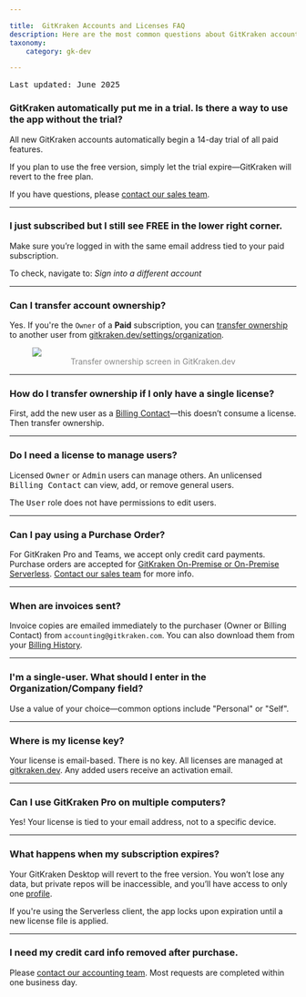 ```yaml
---

title:  GitKraken Accounts and Licenses FAQ
description: Here are the most common questions about GitKraken accounts and licenses.
taxonomy:
    category: gk-dev

---
```


<kbd>Last updated: June 2025</kbd>

### GitKraken automatically put me in a trial. Is there a way to use the app without the trial?

All new GitKraken accounts automatically begin a 14-day trial of all paid features.

If you plan to use the free version, simply let the trial expire—GitKraken will revert to the free plan.

If you have questions, please [contact our sales team](https://www.gitkraken.com/sales-inquiries).

***

### I just subscribed but I still see FREE in the lower right corner.

Make sure you’re logged in with the same email address tied to your paid subscription.

To check, navigate to:
<em class='context-menu'><i class="fa fa-bars"> </i>  <i class='fa fa-caret-right'></i> Sign into a different account</em>

***

### Can I transfer account ownership?

Yes. If you're the `Owner` of a <strong>Paid</strong> subscription, you can [transfer ownership](/gk-dev/gk-dev-organization/#transfer-ownership) to another user from [gitkraken.dev/settings/organization](https://gitkraken.dev/settings/?source=help_center&product=gitkraken_dot_dev).

<figure>
  <img src="/wp-content/uploads/gk-dev-transfer-owner.gif" class="help-center-img center img-bordered">
  <figcaption style="text-align: center; color: #888;">Transfer ownership screen in GitKraken.dev</figcaption>
</figure>

***

### How do I transfer ownership if I only have a single license?

First, add the new user as a [Billing Contact](/gk-dev/gk-dev-organization/#roles)—this doesn’t consume a license. Then transfer ownership.

***

### Do I need a license to manage users?

Licensed <kbd>Owner</kbd> or <kbd>Admin</kbd> users can manage others. An unlicensed <kbd>Billing Contact</kbd> can view, add, or remove general users.

The <kbd>User</kbd> role does not have permissions to edit users.

***

### Can I pay using a Purchase Order?

For GitKraken Pro and Teams, we accept only credit card payments. Purchase orders are accepted for [GitKraken On-Premise or On-Premise Serverless](https://gitkraken.com/pricing). [Contact our sales team](https://www.gitkraken.com/sales-inquiries) for more info.

***

### When are invoices sent?

Invoice copies are emailed immediately to the purchaser (Owner or Billing Contact) from `accounting@gitkraken.com`. You can also download them from your [Billing History](https://gitkraken.dev/subscription/history?source=help_center&product=gitkraken_dot_dev).

***

### I'm a single-user. What should I enter in the Organization/Company field?

Use a value of your choice—common options include "Personal" or "Self".

***

### Where is my license key?

Your license is email-based. There is no key. All licenses are managed at [gitkraken.dev](https://gitkraken.dev/?source=help_center&product=gitkraken_dot_dev). Any added users receive an activation email.

***

### Can I use GitKraken Pro on multiple computers?

Yes! Your license is tied to your email address, not to a specific device.

***

### What happens when my subscription expires?

Your GitKraken Desktop will revert to the free version. You won’t lose any data, but private repos will be inaccessible, and you’ll have access to only one [profile](/gitkraken-desktop/profiles/).

If you're using the Serverless client, the app locks upon expiration until a new license file is applied.

***

### I need my credit card info removed after purchase.

Please [contact our accounting team](https://www.gitkraken.com/billing-issues?source=help_center&product=gitkraken_dot_dev). Most requests are completed within one business day.

